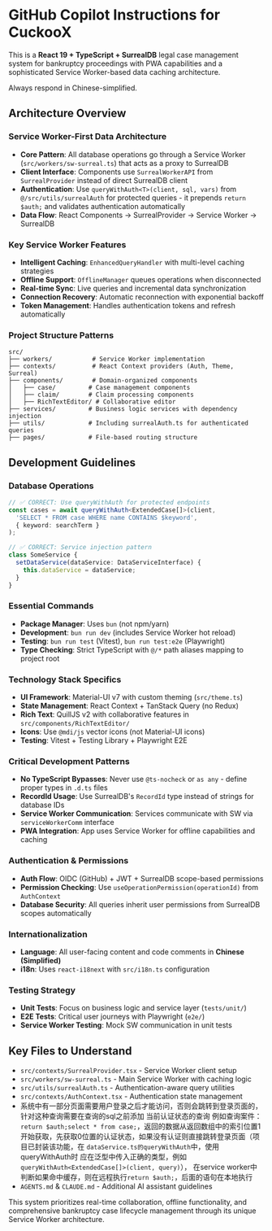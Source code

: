 # GitHub Copilot Instructions for CuckooX

This is a **React 19 + TypeScript + SurrealDB** legal case management system for bankruptcy proceedings with PWA capabilities and a sophisticated Service Worker-based data caching architecture.

Always respond in Chinese-simplified.
## Architecture Overview

### Service Worker-First Data Architecture
- **Core Pattern**: All database operations go through a Service Worker (`src/workers/sw-surreal.ts`) that acts as a proxy to SurrealDB
- **Client Interface**: Components use `SurrealWorkerAPI` from `SurrealProvider` instead of direct SurrealDB client
- **Authentication**: Use `queryWithAuth<T>(client, sql, vars)` from `@/src/utils/surrealAuth` for protected queries - it prepends `return $auth;` and validates authentication automatically
- **Data Flow**: React Components → SurrealProvider → Service Worker → SurrealDB

### Key Service Worker Features
- **Intelligent Caching**: `EnhancedQueryHandler` with multi-level caching strategies
- **Offline Support**: `OfflineManager` queues operations when disconnected
- **Real-time Sync**: Live queries and incremental data synchronization
- **Connection Recovery**: Automatic reconnection with exponential backoff
- **Token Management**: Handles authentication tokens and refresh automatically

### Project Structure Patterns
```
src/
├── workers/           # Service Worker implementation
├── contexts/          # React Context providers (Auth, Theme, Surreal)
├── components/        # Domain-organized components
│   ├── case/         # Case management components
│   ├── claim/        # Claim processing components
│   ├── RichTextEditor/ # Collaborative editor
├── services/         # Business logic services with dependency injection
├── utils/            # Including surrealAuth.ts for authenticated queries
├── pages/            # File-based routing structure
```

## Development Guidelines

### Database Operations
```typescript
// ✅ CORRECT: Use queryWithAuth for protected endpoints
const cases = await queryWithAuth<ExtendedCase[]>(client, 
  'SELECT * FROM case WHERE name CONTAINS $keyword', 
  { keyword: searchTerm }
);

// ✅ CORRECT: Service injection pattern
class SomeService {
  setDataService(dataService: DataServiceInterface) {
    this.dataService = dataService;
  }
}
```

### Essential Commands
- **Package Manager**: Uses `bun` (not npm/yarn)
- **Development**: `bun run dev` (includes Service Worker hot reload)
- **Testing**: `bun run test` (Vitest), `bun run test:e2e` (Playwright)  
- **Type Checking**: Strict TypeScript with `@/*` path aliases mapping to project root

### Technology Stack Specifics
- **UI Framework**: Material-UI v7 with custom theming (`src/theme.ts`)
- **State Management**: React Context + TanStack Query (no Redux)
- **Rich Text**: QuillJS v2 with collaborative features in `src/components/RichTextEditor/`
- **Icons**: Use `@mdi/js` vector icons (not Material-UI icons)
- **Testing**: Vitest + Testing Library + Playwright E2E

### Critical Development Patterns
- **No TypeScript Bypasses**: Never use `@ts-nocheck` or `as any` - define proper types in `.d.ts` files
- **RecordId Usage**: Use SurrealDB's `RecordId` type instead of strings for database IDs
- **Service Worker Communication**: Services communicate with SW via `serviceWorkerComm` interface
- **PWA Integration**: App uses Service Worker for offline capabilities and caching

### Authentication & Permissions
- **Auth Flow**: OIDC (GitHub) + JWT + SurrealDB scope-based permissions
- **Permission Checking**: Use `useOperationPermission(operationId)` from `AuthContext`
- **Database Security**: All queries inherit user permissions from SurrealDB scopes automatically

### Internationalization
- **Language**: All user-facing content and code comments in **Chinese (Simplified)**
- **i18n**: Uses `react-i18next` with `src/i18n.ts` configuration

### Testing Strategy
- **Unit Tests**: Focus on business logic and service layer (`tests/unit/`)
- **E2E Tests**: Critical user journeys with Playwright (`e2e/`)
- **Service Worker Testing**: Mock SW communication in unit tests

## Key Files to Understand
- `src/contexts/SurrealProvider.tsx` - Service Worker client setup
- `src/workers/sw-surreal.ts` - Main Service Worker with caching logic
- `src/utils/surrealAuth.ts` - Authentication-aware query utilities
- `src/contexts/AuthContext.tsx` - Authentication state management
- 系统中有一部分页面需要用户登录之后才能访问，否则会跳转到登录页面的，针对这种查询需要在查询的sql之前添加 当前认证状态的查询 例如查询案件： `return $auth;select * from case;`，返回的数据从返回数组中的索引位置1开始获取，先获取0位置的认证状态，如果没有认证则直接跳转登录页面（项目已封装该功能，在 `dataService.ts的queryWithAuth`中，使用queryWithAuth时 应在泛型中传入正确的类型，例如`queryWithAuth<ExtendedCase[]>(client, query)`）， 在service worker中判断如果命中缓存，则在远程执行`return $auth;`，后面的语句在本地执行
- `AGENTS.md` & `CLAUDE.md` - Additional AI assistant guidelines

This system prioritizes real-time collaboration, offline functionality, and comprehensive bankruptcy case lifecycle management through its unique Service Worker architecture.
